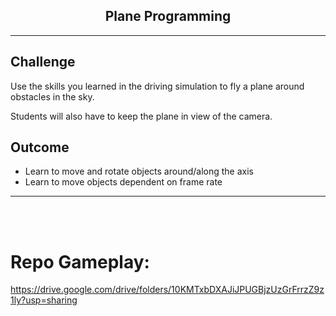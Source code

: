 <h2 style="text-align: center"> Plane Programming </h2>

---

## Challenge

Use the skills you learned in the driving simulation to fly a plane around obstacles in the sky.

Students will also have to keep the plane in view of the camera.


## Outcome
* Learn to move and rotate objects around/along the axis
* Learn to move objects dependent on frame rate


---
<br>
<br>

# Repo Gameplay: 
https://drive.google.com/drive/folders/10KMTxbDXAJiJPUGBjzUzGrFrrzZ9z1ly?usp=sharing
